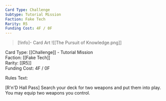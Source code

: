 ```yaml
---
Card Type: Challenge
Subtype: Tutorial Mission
Faction: Fake Tech
Rarity: R5
Funding Cost: 4F / 0F
---
```

> [!info]- Card Art
> ![[The Pursuit of Knowledge.png]]

Card Type: [[Challenge]] - Tutorial Mission  
Faction: [[Fake Tech]]  
Rarity: [[R5]]  
Funding Cost: 4F / 0F  

Rules Text:  

[R'n'D Hall Pass] Search your deck for two weapons and put them into play. You may equip two weapons you control.  